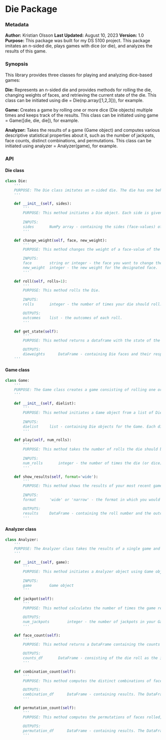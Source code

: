 # Die Package

### Metadata
**Author:** Kristian Olsson
**Last Updated:** August 10, 2023
**Version:** 1.0
**Purpose:** This package was built for my DS 5100 project. This package imitates an n-sided die, plays games with dice (or die), and analyzes the results of this game. 

### Synopsis
This library provides three classes for playing and analyzing dice-based games:

**Die:** Represents an n-sided die and provides methods for rolling the die, changing weights of faces, and retrieving the current state of the die. This class can be initiated using die = Die(np.array([1,2,3])), for example.

**Game:** Creates a game by rolling one or more dice (Die objects) multiple times and keeps track of the results. This class can be initiated using game = Game([die, die, die]), for example.

**Analyzer:** Takes the results of a game (Game object) and computes various descriptive statistical properties about it, such as the number of jackpots, face counts, distinct combinations, and permutations. This class can be initiated using analyzer = Analyzer(game), for example.


### API

#### Die class
```python
class Die:
    '''
    PURPOSE: The Die class imitates an n-sided die. The die has one behavior, which is to be rolled one or more times.
    '''

    def __init__(self, sides):
        '''
        PURPOSE: This method initiates a Die object. Each side is given a default weight of 1, which can be changed after the Die object is initiated. 
     
        INPUTS: 
        sides       NumPy array - containing the sides (face-values) of the Die object. The face-values must be distinct. The face-values must be integers or strings. 
        '''

    def change_weight(self, face, new_weight):
        '''
        PURPOSE: This method changes the weight of a face-value of the Die. 

        INPUTS: 
        face        string or integer - the face you want to change the weight of.
        new_weight  integer - the new weight for the designated face. 
        '''

    def roll(self, rolls=1):
        '''
        PURPOSE: This method rolls the Die. 
    
        INPUTS: 
        rolls       integer - the number of times your die should roll.

        OUTPUTS: 
        outcomes    list - the outcomes of each roll.
        '''

    def get_state(self):
        '''
        PURPOSE: This method returns a dataframe with the state of the Die: the Die faces and their respective weights.

        OUTPUTS: 
        dieweights      DataFrame - containing Die faces and their respective weights.
    '''
```

#### Game class
```python
class Game:
    '''
    PURPOSE: The Game class creates a game consisting of rolling one or more similar dice (Die objects) one or more times. Game objects' behaviors are play a game and keep/show the results of their most recent play.
    '''
    
    def __init__(self, dielist):
        '''
        PURPOSE: This method initiates a Game object from a list of Die object(s).
    
        INPUTS: 
        dielist     list - containing Die objects for the Game. Each die object should have the same number of sides and associated faces, but each die object may have its own weights.
        '''

    def play(self, num_rolls):
        '''
        PURPOSE: This method takes the number of rolls the die should be rolled and plays the Game. 
    
        INPUTS: 
        num_rolls       integer - the number of times the die (or dice) should be rolled.
        '''

    def show_results(self, format='wide'):
        '''
        PURPOSE: This method shows the results of your most recent game.
    
        INPUTS: 
        format      'wide' or 'narrow' - the format in which you would like the results of your DataFrame to be formatted.  

        OUTPUTS: 
        results     DataFrame - containing the roll number and the outcomes of the die (or dice) in wide or narrow format. 
        '''
```

#### Analyzer class
```python
class Analyzer:
    '''
    PURPOSE: The Analyzer class takes the results of a single game and computes various descriptive statistical properties about it.
    '''

    def __init__(self, game):
        '''
        PURPOSE: This method initiates a Analyzer object using Game object with the most recent results. 
    
        INPUTS: 
        game        Game object
        '''

    def jackpot(self):
        '''
        PURPOSE: This method calculates the number of times the game resulted in a jackpot i.e. a result in which all faces are the same.

        OUTPUTS: 
        num_jackpots        integer - the number of jackpots in your Game.
        '''

    def face_count(self):
        '''
        PURPOSE: This method returns a DataFrame containing the counts for each face of your Die in each roll.

        OUTPUTS: 
        counts_df       DataFrame - consisting of the die roll as the index and the counts for each face of your Die.
        '''

    def combination_count(self):
        '''
        PURPOSE: This method computes the distinct combinations of faces rolled, along with their counts. Combinations are order-independent and may contain repetitions.

        OUTPUTS: 
        combination_df      DataFrame - containing results. The DataFrame has a MultiIndex of distinct combinations and a column for the associated counts.
        '''

    def permutation_count(self):
        '''
        PURPOSE: This method computes the permutations of faces rolled, along with their counts. Permutations are order-dependent and may contain repetitions.

        OUTPUTS: 
        permutation_df      DataFrame - containing results. The DataFrame has a MultiIndex of distinct permutations and a column for the associated counts.
        '''
```